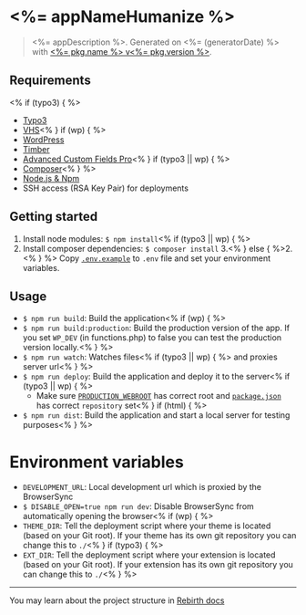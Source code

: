 # <%= appNameHumanize %>

> <%= appDescription %>. Generated on <%= (generatorDate) %> with [<%= pkg.name %> v<%= pkg.version %>](<%= (generatorRepository) %>).

## Requirements

<% if (typo3) { %>

- [Typo3](http://typo3.org)
- [VHS](http://typo3.org/extensions/repository/view/vhs)<% } if (wp) { %>
- [WordPress](https://wordpress.org/)
- [Timber](https://www.upstatement.com/timber)
- [Advanced Custom Fields Pro](http://www.advancedcustomfields.com/pro/)<% } if (typo3 || wp) { %>
- [Composer](https://getcomposer.org/)<% } %>
- [Node.js & Npm](http://nodejs.org/)
- SSH access (RSA Key Pair) for deployments

## Getting started

1. Install node modules: `$ npm install`<% if (typo3 || wp) { %>
2. Install composer dependencies: `$ composer install`
   3.<% } else { %>2.<% } %> Copy [`.env.example`](.env.example) to `.env` file and set your environment variables.

## Usage

- `$ npm run build`: Build the application<% if (wp) { %>
- `$ npm run build:production`: Build the production version of the app. If you set `WP_DEV` (in functions.php) to false you can test the production version locally.<% } %>
- `$ npm run watch`: Watches files<% if (typo3 || wp) { %> and proxies server url<% } %>
- `$ npm run deploy`: Build the application and deploy it to the server<% if (typo3 || wp) { %>
  - Make sure [`PRODUCTION_WEBROOT`](.env) has correct root and [`package.json`](package.json) has correct `repository` set<% } if (html) { %>
- `$ npm run dist`: Build the application and start a local server for testing purposes<% } %>

# Environment variables

- `DEVELOPMENT_URL`: Local development url which is proxied by the BrowserSync
- `$ DISABLE_OPEN=true npm run dev`: Disable BrowserSync from automatically opening the browser<% if (wp) { %>
- `THEME_DIR`: Tell the deployment script where your theme is located (based on your Git root). If your theme has its own git repository you can change this to `./`<% } if (typo3) { %>
- `EXT_DIR`: Tell the deployment script where your extension is located (based on your Git root). If your extension has its own git repository you can change this to `./`<% } %>

---

You may learn about the project structure in [Rebirth docs](https://joonasy.github.io/rebirth)
